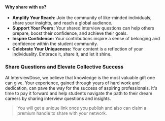 #### Why share with us?

- **Amplify Your Reach:** Join the community of like-minded individuals, share your insights, and reach a global audience.
-  **Support Your Peers:** Your shared interview questions can help others prepare, boost their confidence, and achieve their goals.
- **Inspire Confidence:** Your contributions inspire a sense of belonging and confidence within the student community.
- **Celebrate Your Uniqueness:** Your content is a reflection of your individuality. Embrace it, share it, and let it shine.

### Share Questions and Elevate Collective Success

At InterviewDose, we believe that knowledge is the most valuable gift one can give. Your experience, gained through years of hard work and dedication, can pave the way for the success of aspiring professionals. It's time to pay it forward and help students navigate the path to their dream careers by sharing interview questions and insights.
> You will get a unique link once you publish and also can claim a premium handle to share with your network.

